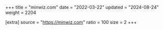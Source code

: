 +++
title = "minwiz.com"
date = "2022-03-22"
updated = "2024-08-24"
weight = 2204

[extra]
source = "https://minwiz.com"
ratio = 100
size = 2
+++
